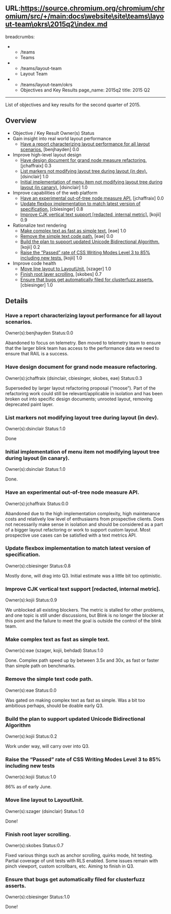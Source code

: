 URL:https://source.chromium.org/chromium/chromium/src/+/main:docs\website\site\teams\layout-team\okrs\2015q2\index.md
---
breadcrumbs:
- - /teams
  - Teams
- - /teams/layout-team
  - Layout Team
- - /teams/layout-team/okrs
  - Objectives and Key Results
page_name: 2015q2
title: 2015 Q2
---

List of objectives and key results for the second quarter of 2015.

## Overview

*   Objective / Key Result Owner(s) Status
*   Gain insight into real world layout performance
    *   [Have a report characterizing layout performance for all layout
                scenarios.](#o0r0) \[benjhayden\] 0.0
*   Improve high-level layout design
    *   [Have design document for grand node measure
                refactoring.](#o1r0) \[jchaffraix\] 0.3
    *   [List markers not modifying layout tree during layout (in
                dev).](#o1r1) \[dsinclair\] 1.0
    *   [Initial implementation of menu item not modifying layout tree
                during layout (in canary).](#o1r2) \[dsinclair\] 1.0
*   Improve capabilities of the web platform
    *   [Have an experimental out-of-tree node measure API.](#o2r0)
                \[jchaffraix\] 0.0
    *   [Update flexbox implementation to match latest version of
                specification.](#o2r1) \[cbiesinger\] 0.8
    *   [Improve CJK vertical text support \[redacted, internal
                metric\].](#o2r2) \[kojii\] 0.9
*   Rationalize text rendering
    *   [Make complex text as fast as simple text.](#o3r0) \[eae\] 1.0
    *   [Remove the simple text code path.](#o3r1) \[eae\] 0.0
    *   [Build the plan to support updated Unicode Bidirectional
                Algorithm.](#o3r2) \[kojii\] 0.2
    *   [Raise the “Passed” rate of CSS Writing Modes Level 3 to 85%
                including new tests.](#o3r3) \[kojii\] 1.0
*   Improve code health
    *   [Move line layout to LayoutUnit.](#o4r0) \[szager\] 1.0
    *   [Finish root layer scrolling.](#o4r1) \[skobes\] 0.7
    *   [Ensure that bugs get automatically filed for clusterfuzz
                asserts.](#o4r2) \[cbiesinger\] 1.0

## Details

### Have a report characterizing layout performance for all layout scenarios.

Owner(s):benjhayden
Status:0.0

Abandoned to focus on telemetry. Ben moved to telemetry team to ensure that the
larger blink team has access to the performance data we need to ensure that RAIL
is a success.

### Have design document for grand node measure refactoring.

Owner(s):jchaffraix (dsinclair, cbiesinger, skobes, eae)
Status:0.3

Superseded by larger layout refactoring proposal (“moose”). Part of the
refactoring work could still be relevant/applicable in isolation and has been
broken out into specific design documents; unrooted layout, removing deprecated
paint layer.

### List markers not modifying layout tree during layout (in dev).

Owner(s):dsinclair
Status:1.0

Done

### Initial implementation of menu item not modifying layout tree during layout (in canary).

Owner(s):dsinclair
Status:1.0

Done.

### Have an experimental out-of-tree node measure API.

Owner(s):jchaffraix
Status:0.0

Abandoned due to the high implementation complexity, high maintenance costs and
relatively low level of enthusiasms from prospective clients. Does not
necessarily make sense in isolation and should be considered as a part of a
bigger layout refactoring or work to support custom layout. Most prospective use
cases can be satisfied with a text metrics API.

### Update flexbox implementation to match latest version of specification.

Owner(s):cbiesinger
Status:0.8

Mostly done, will drag into Q3. Initial estimate was a little bit too
optimistic.

### Improve CJK vertical text support \[redacted, internal metric\].

Owner(s):kojii
Status:0.9

We unblocked all existing blockers. The metric is stalled for other problems,
and one topic is still under discussions, but Blink is no longer the blocker at
this point and the failure to meet the goal is outside the control of the blink
team.

### Make complex text as fast as simple text.

Owner(s):eae (szager, kojii, behdad)
Status:1.0

Done. Complex path speed up by between 3.5x and 30x, as fast or faster than
simple path on benchmarks.

### Remove the simple text code path.

Owner(s):eae
Status:0.0

Was gated on making complex text as fast as simple. Was a bit too ambitious
perhaps, should be doable early Q3.

### Build the plan to support updated Unicode Bidirectional Algorithm

Owner(s):kojii
Status:0.2

Work under way, will carry over into Q3.

### Raise the “Passed” rate of CSS Writing Modes Level 3 to 85% including new tests

Owner(s):kojii
Status:1.0

86% as of early June.

### Move line layout to LayoutUnit.

Owner(s):szager (dsinclair)
Status:1.0

Done!

### Finish root layer scrolling.

Owner(s):skobes
Status:0.7

Fixed various things such as anchor scrolling, quirks mode, hit testing. Partial
coverage of unit tests with RLS enabled. Some issues remain with pinch viewport,
custom scrollbars, etc. Aiming to finish in Q3.

### Ensure that bugs get automatically filed for clusterfuzz asserts.

Owner(s):cbiesinger
Status:1.0

Done!
